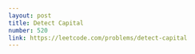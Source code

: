 ```yaml
---
layout: post
title: Detect Capital
number: 520
link: https://leetcode.com/problems/detect-capital
---
```

